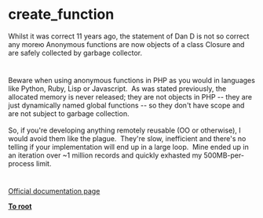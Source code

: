 # create_function




<div class="phpcode"><span class="html">
Whilst it was correct 11 years ago, the statement of Dan D is not so correct any more&#x44E; Anonymous functions are now objects of a class Closure and are safely collected by garbage collector.</span>
</div>
  

#


<div class="phpcode"><span class="html">
Beware when using anonymous functions in PHP as you would in languages like Python, Ruby, Lisp or Javascript.&#xA0; As was stated previously, the allocated memory is never released; they are not objects in PHP -- they are just dynamically named global functions -- so they don&apos;t have scope and are not subject to garbage collection.<br><br>So, if you&apos;re developing anything remotely reusable (OO or otherwise), I would avoid them like the plague.&#xA0; They&apos;re slow, inefficient and there&apos;s no telling if your implementation will end up in a large loop.&#xA0; Mine ended up in an iteration over ~1 million records and quickly exhasted my 500MB-per-process limit.</span>
</div>
  

#

[Official documentation page](https://www.php.net/manual/en/function.create-function.php)

**[To root](/README.md)**